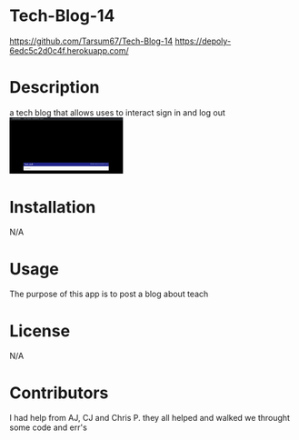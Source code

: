 # Tech-Blog-14
https://github.com/Tarsum67/Tech-Blog-14
https://depoly-6edc5c2d0c4f.herokuapp.com/

# Description
a tech blog that allows uses to interact sign in and log out
<img src="example.png" alt="Alt text" width="200"/>




# Installation
N/A

# Usage
The purpose of this app is to post a blog about teach 

# License
N/A

# Contributors
I had help from AJ, CJ and Chris P. they all helped and walked we throught some code and err's